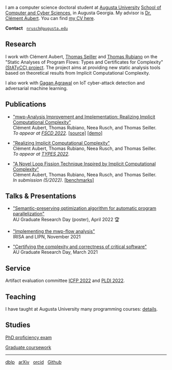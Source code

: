 I am a computer science doctoral student at [Augusta University][AU]
[School of Computer and Cyber Sciences][CCS], in Augusta Georgia. My advisor is
[Dr. Clément Aubert][CA]. You can find [my CV here][CV].

**Contact** &nbsp; [`nrusch@augusta.edu`][@]

## Research

I work with Clément Aubert, [Thomas Seiller][TS] and [Thomas Rubiano][TR] on the
"Static Analyses of Program Flows: Types and Certificates for Complexity" [(StATyCC) project][STATYCC]. 
The project aims at providing new static analysis tools based on theoretical results from Implicit Computational Complexity.

I also work with [Gagan Agrawal][GA] on IoT cyber-attack detection and adversarial machine learning.

## Publications

- ["mwp-Analysis Improvement and Implementation: Realizing Implicit Computational Complexity"](https://hal.archives-ouvertes.fr/hal-03596285)
  <br/>Clément Aubert, Thomas Rubiano, Neea Rusch, and Thomas Seiller.
  <br/>_To appear at [FSCD 2022](https://www.cs.tau.ac.il/~nachumd/FSCD/)._ [[source]][PYMWP] [[demo]](https://statycc.github.io/pymwp/demo/)

- ["Realizing Implicit Computational Complexity"](https://hal.archives-ouvertes.fr/hal-03603510)
  <br/>Clément Aubert, Thomas Rubiano, Neea Rusch, and Thomas Seiller.
  <br/>_To appear at [TYPES 2022](https://types22.inria.fr/)._

- ["A Novel Loop Fission Technique Inspired by Implicit Computational Complexity"](https://hal.archives-ouvertes.fr/hal-03669387)
  <br/>Clément Aubert, Thomas Rubiano, Neea Rusch, and Thomas Seiller.
  <br/>_In submission (5/2022)._ [[benchmarks]](https://github.com/statycc/icc-fission)

## Talks & Presentations                                                                                                                                                         

- ["Semantic-preserving optimization algorithm for automatic program parallelization"](./posts/2022-graduate-research-day)<br/>AU Graduate Research Day (poster), April 2022 🏆 

- ["Implementing the mwp-flow analysis"](./posts/2021-implementing-the-mwp-flow-analysis)<br/>IRISA and LIPN, November 2021                                                     

- ["Certifying the complexity and correctness of critical software"](./posts/2021-graduate-research-day)<br/>AU Graduate Research Day, March 2021                               

## Service

Artifact evaluation committee [ICFP 2022](https://icfp22.sigplan.org/track/icfp-2022-artifact-evaluation) and
[PLDI 2022](https://pldi22.sigplan.org/committee/pldi-2022-PLDI-Research-Artifacts-artifact-evaluation-committee).

## Teaching

I have taught at Augusta University many programming courses: [details](./posts/teaching).

## Studies

[PhD proficiency exam](./posts/exam)

[Graduate coursework](./posts/coursework)

---

[dblp](https://dblp.org/pid/296/3722) &nbsp;
[arXiv](https://arxiv.org/search/?query=Rusch%2C+Neea&searchtype=author) &nbsp;
[orcid](https://orcid.org/0000-0002-7354-5330) &nbsp;
[Github](https://github.com/nkrusch)

[AU]: https://www.augusta.edu/

[CCS]: https://www.augusta.edu/ccs/

[CA]: https://spots.augusta.edu/caubert/

[GA]: https://www.augusta.edu/faculty/directory/view.php?id=GAGRAWAL

[CV]: ./cv.pdf

[@]: mailto:nrusch@augusta.edu

[TS]: https://www.seiller.org/

[TR]: https://people.irisa.fr/Thomas.Rubiano/

[STATYCC]: https://spots.augusta.edu/caubert/research/statycc/

[PYMWP]: https://github.com/statycc/pymwp